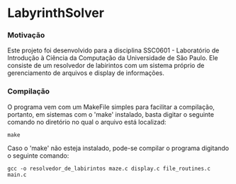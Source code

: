 # LabyrinthSolver

### Motivação
Este projeto foi desenvolvido para a disciplina SSC0601 - Laboratório de Introdução à Ciência da Computação da Universidade de São Paulo. Ele consiste de um resolvedor de labirintos com um sistema próprio de gerenciamento de arquivos e display de informações.

### Compilação
O programa vem com um MakeFile simples para facilitar a compilação, portanto, em sistemas com o 'make' instalado, basta digitar o seguinte comando no diretório no qual o arquivo está localizad:

```
make
```

Caso o 'make' não esteja instalado, pode-se compilar o programa digitando o seguinte comando:

```
gcc -o resolvedor_de_labirintos maze.c display.c file_routines.c main.c
```

